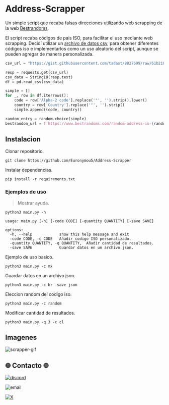 # Address-Scrapper
Un simple script que recaba falsas direcciones utilizando web scrapping de la web [Bestrandoms](https://www.bestrandoms.com/random-address-in-0). 

El script recaba códigos de pais ISO, para facilitar el uso mediante web scrapping. Decidí utilizar un [archivo de datos csv,](https://gist.github.com/tadast/8827699) para obtener diferentes códigos iso e implementarlos como un uso aleatorio del script, aunque se pueden agregar de manera personalizada.

````python
csv_url = "https://gist.githubusercontent.com/tadast/8827699/raw/61b2107766d6fd51e2bd02d9f78f6be081340efc/countries_codes_and_coordinates.csv"

resp = requests.get(csv_url)
csv_data = StringIO(resp.text)
df = pd.read_csv(csv_data)

simple = []
for _, row in df.iterrows():
    code = row['Alpha-2 code'].replace('"', '').strip().lower()
    country = row['Country'].replace('"', '').strip()
    simple.append((code, country))

random_entry = random.choice(simple)
bestrandom_url = f'https://www.bestrandoms.com/random-address-in-{random_entry[0]}?quantity=1'
````

## Instalacion

Clonar repositorio.
```
git clone https://github.com/Euronymou5/Address-Scrapper
```

Instalar dependencias.
```
pip install -r requirements.txt
```

### Ejemplos de uso

> Mostrar ayuda.

```
python3 main.py -h
```
```
usage: main.py [-h] [-code CODE] [-quantity QUANTITY] [-save SAVE]

options:
  -h, --help            show this help message and exit
  -code CODE, -c CODE   Añadir codigo ISO personalizado.
  -quantity QUANTITY, -q QUANTITY,  Añadir cantidad de resultados.
  -save SAVE            Guardar datos en un archivo json.
```

Ejemplo de uso basico.
```
python3 main.py -c mx
```

Guardar datos en un archivo json.
```
python3 main.py -c br -save json
```

Eleccion random del codigo iso.
```
python3 main.py -c random
```

Modificar cantidad de resultados.
```
python3 main.py -q 3 -c cl
```

## Imagenes

![scrapper-gif](https://github.com/user-attachments/assets/309037af-c60b-4a12-bd4c-841874d87162)


## 🌐 Contacto 🌐
[![discord](https://img.shields.io/badge/Discord-euronymou5-a?style=plastic&logo=discord&logoColor=white&labelColor=black&color=7289DA)](https://discord.com/users/452720652500205579)

![email](https://img.shields.io/badge/ProtonMail-mr.euron%40proton.me-a?style=plastic&logo=protonmail&logoColor=white&labelColor=black&color=8B89CC)

[![X](https://img.shields.io/twitter/follow/Euronymou51?style=plastic&logo=X&label=%40Euronymou51&labelColor=%23000000&color=%23000000)](https://x.com/Euronymou51)

